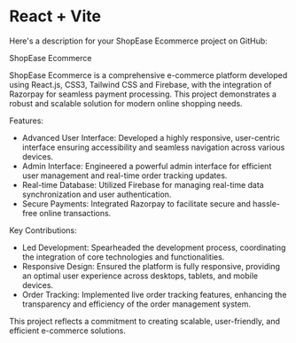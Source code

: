 # React + Vite

Here's a description for your ShopEase Ecommerce project on GitHub:

ShopEase Ecommerce

ShopEase Ecommerce is a comprehensive e-commerce platform developed using React.js, CSS3, Tailwind CSS and Firebase, with the integration of Razorpay for seamless payment processing. This project demonstrates a robust and scalable solution for modern online shopping needs.

Features:

- Advanced User Interface: Developed a highly responsive, user-centric interface ensuring accessibility and seamless navigation across various devices.
- Admin Interface: Engineered a powerful admin interface for efficient user management and real-time order tracking updates.
- Real-time Database: Utilized Firebase for managing real-time data synchronization and user authentication.
- Secure Payments: Integrated Razorpay to facilitate secure and hassle-free online transactions.

Key Contributions:

- Led Development: Spearheaded the development process, coordinating the integration of core technologies and functionalities.
- Responsive Design: Ensured the platform is fully responsive, providing an optimal user experience across desktops, tablets, and mobile devices.
- Order Tracking: Implemented live order tracking features, enhancing the transparency and efficiency of the order management system.

This project reflects a commitment to creating scalable, user-friendly, and efficient e-commerce solutions. 
